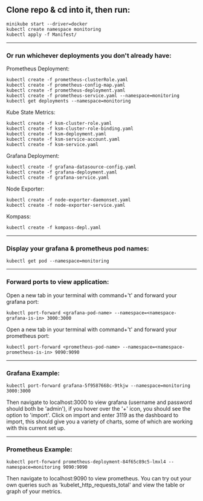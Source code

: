 ## Clone repo & cd into it, then run:

```
minikube start --driver=docker
kubectl create namespace monitoring
kubectl apply -f Manifest/
```

***

### Or run whichever deployments you don't already have: 


  

Prometheus Deployment:

```
kubectl create -f prometheus-clusterRole.yaml
kubectl create -f prometheus-config-map.yaml
kubectl create -f prometheus-deployment.yaml
kubectl create -f prometheus-service.yaml --namespace=monitoring
kubectl get deployments --namespace=monitoring
```

Kube State Metrics:

```
kubectl create -f ksm-cluster-role.yaml
kubectl create -f ksm-cluster-role-binding.yaml
kubectl create -f ksm-deployment.yaml
kubectl create -f ksm-service-account.yaml
kubectl create -f ksm-service.yaml
```

Grafana Deployment:

```
kubectl create -f grafana-datasource-config.yaml
kubectl create -f grafana-deployment.yaml
kubectl create -f grafana-service.yaml
```

Node Exporter:

```
kubectl create -f node-exporter-daemonset.yaml
kubectl create -f node-exporter-service.yaml
```

Kompass:

```
kubectl create -f kompass-depl.yaml
```

***

  

### Display your grafana & prometheus pod names:

```
kubectl get pod --namespace=monitoring
```

  

***

### Forward ports to view application:
Open a new tab in your terminal with command+'t' and forward your grafana port:
```
kubectl port-forward <grafana-pod-name> --namespace=<namespace-grafana-is-in> 3000:3000
```

Open a new tab in your terminal with command+'t' and forward your prometheus port:
```
kubectl port-forward <prometheus-pod-name> --namespace=<namespace-prometheus-is-in> 9090:9090
```

***

### Grafana Example:

```
kubectl port-forward grafana-5f9587668c-9tkjw --namespace=monitoring 3000:3000
```

Then navigate to localhost:3000 to view grafana (username and password should both be 'admin'), if you hover over the '+' icon, you should see the option to 'import'. Click on import and enter 3119 as the dashboard to import, this should give you a variety of charts, some of which are working with this current set up.

  

***

### Prometheus Example:

```
kubectl port-forward prometheus-deployment-84f65c89c5-lmxl4 --namespace=monitoring 9090:9090
```

Then navigate to localhost:9090 to view prometheus. You can try out your own queries such as 'kubelet_http_requests_total' and view the table or graph of your metrics.